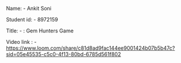Name: - Ankit Soni

Student id: - 8972159

Title: - : Gem Hunters Game

Video link : - https://www.loom.com/share/c81d8ad9fac144ee9001424b07b5b47c?sid=05e45535-c5c0-4f13-80bd-6785d561f802
